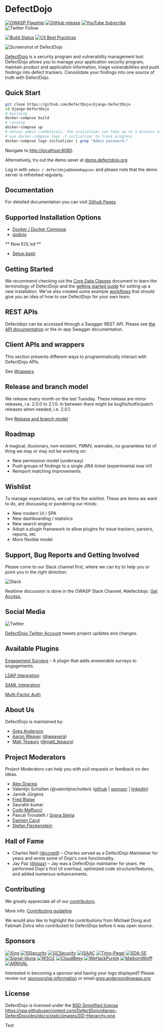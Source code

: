 # DefectDojo

[![OWASP Flagship](https://img.shields.io/badge/owasp-flagship%20project-orange.svg)](https://www.owasp.org/index.php/OWASP_DefectDojo_Project) [![GitHub release](https://img.shields.io/github/release/DefectDojo/django-DefectDojo.svg)](https://github.com/DefectDojo/django-DefectDojo) [![YouTube Subscribe](https://img.shields.io/badge/youtube-subscribe-%23c4302b.svg)](https://www.youtube.com/channel/UCWw9qzqptiIvTqSqhOFuCuQ) ![Twitter Follow](https://img.shields.io/twitter/follow/defectdojo.svg?style=social&label=Follow)

[![Build Status](https://github.com/DefectDojo/django-DefectDojo/actions)](https://github.com/DefectDojo/django-DefectDojo/actions) [![CII Best Practices](https://bestpractices.coreinfrastructure.org/projects/2098/badge)](https://bestpractices.coreinfrastructure.org/projects/2098)

![Screenshot of DefectDojo](https://raw.githubusercontent.com/DefectDojo/django-DefectDojo/dev/docs/static/images/screenshot1.png)

[DefectDojo](https://www.defectdojo.org/) is a security program and
vulnerability management tool.
DefectDojo allows you to manage your application security program, maintain
product and application information, triage vulnerabilities and
push findings into defect trackers.
Consolidate your findings into one source of truth with DefectDojo.

## Quick Start

```sh
git clone https://github.com/DefectDojo/django-DefectDojo
cd django-DefectDojo
# building
docker-compose build
# running
docker-compose up
# obtain admin credentials. the initializer can take up to 3 minutes to run
# use docker-compose logs -f initializer to track progress
docker-compose logs initializer | grep "Admin password:"
```

Navigate to <http://localhost:8080>.

Alternatively, try out the demo sever at [demo.defectdojo.org](https://demo.defectdojo.org)

Log in with `admin / defectdojo@demo#appsec` and please note that the demo server is refreshed regularly.

## Documentation

For detailed documentation you can visit
[Github Pages](https://defectdojo.github.io/django-DefectDojo/).

## Supported Installation Options

* [Docker / Docker Compose](DOCKER.md)
* [godojo](https://github.com/DefectDojo/godojo)

** Now EOL'ed **
* [Setup.bash](https://github.com/DefectDojo/django-DefectDojo/blob/master/setup/README.md)

## Getting Started

We recommend checking out the
[Core Data Classes](https://defectdojo.github.io/django-DefectDojo/usage/models/) document to
learn the terminology of DefectDojo and the
[getting started guide](https://defectdojo.github.io/django-DefectDojo/getting_started/)
for setting up a new installation.
We've also created some example
[workflows](https://defectdojo.github.io/django-DefectDojo/usage/workflows/) that
should give you an idea of how to use DefectDojo for your own team.

## REST APIs

Defectdojo can be accessed through a Swagger REST API. Please see [the API documentation](https://defectdojo.github.io/django-DefectDojo/integrations/api-v2-docs/) or the in-app Swagger documentation.

## Client APIs and wrappers
This section presents different ways to programmatically interact with DefectDojo APIs.

See [Wrappers](WRAPPERS.md)


## Release and branch model

We release every month on the last Tuesday. These release are minor releases, i.e. 2.0.0 to 2.1.0. In between there might be bugfix/hotfix/patch releases when needed, i.e. 2.0.1.

See [Release and branch model](BRANCHING-MODEL.md)


## Roadmap
A magical, illusionary, non-existent, YMMV, wannabe, no guarantees list of thing we may or may not be working on:
- New permission model (underway)
- Push groups of findings to a single JIRA ticket (experimental now in!)
- Reimport matching improvements


## Wishlist
To manage expectations, we call this the wishlist. These are items we want to do, are discussing or pondering our minds:
- New modern UI / SPA
- New dashboarding / statistics
- New search engine
- Adopt a plugin framework to allow plugins for issue trackers, parsers, reports, etc
- More flexible model


## Support, Bug Reports and Getting Involved
Please come to our Slack channel first, where we can try to help you or point you in the right direction:

![Slack](https://raw.githubusercontent.com/DefectDojo/django-DefectDojo/dev/docs/static/images/slack_rgb.png)

Realtime discussion is done in the OWASP Slack Channel, #defectdojo.
[Get Access.](https://owasp-slack.herokuapp.com/)

## Social Media

![Twitter](https://raw.githubusercontent.com/DefectDojo/django-DefectDojo/dev/docs/static/images/Twitter_Logo.png)

[DefectDojo Twitter Account](https://twitter.com/defectdojo) tweets project
updates and changes.

## Available Plugins

[Engagement Surveys](https://github.com/grendel513/defectDojo-engagement-survey)
– A plugin that adds answerable surveys to engagements.

[LDAP Integration](https://django-auth-ldap.readthedocs.io/en/latest/)

[SAML Integration](https://pypi.python.org/pypi/djangosaml2/)

[Multi-Factor Auth](https://django-mfa.readthedocs.io/en/latest/)

## About Us

DefectDojo is maintained by:

* [Greg Anderson](https://www.linkedin.com/in/g-anderson/)
* [Aaron Weaver](https://www.linkedin.com/in/aweaver/) ([@weavera](https://twitter.com/weavera))
* [Matt Tesauro](https://www.linkedin.com/in/matttesauro/) ([@matt_tesauro](https://twitter.com/matt_tesauro))


## Project Moderators

Project Moderators can help you with pull requests or feedback on dev ideas.

* [Alex Dracea](https://www.linkedin.com/in/alexandru-marin-dracea-910b51122/)
* Valentijn Scholten (@valentijnscholten) ([github](https://github.com/valentijnscholten) | [sponsor](https://github.com/sponsors/valentijnscholten) | [linkedin](https://www.linkedin.com/in/valentijn-scholten/))
* Jannik Jürgens
* [Fred Blaise](https://www.linkedin.com/in/fredblaise/)
* Saurabh kumar
* [Cody Maffucci](https://www.linkedin.com/in/cody-maffucci)
* Pascal Trovatelli / [Sopra Steria](https://www.soprasteria.com/)
* [Damien Carol](https://www.linkedin.com/in/damien-carol/)
* [Stefan Fleckenstein](https://www.linkedin.com/in/stefan-fleckenstein-6a456a30/)


## Hall of Fame

* Charles Neill ([@ccneill](https://twitter.com/ccneill)) – Charles served as a
    DefectDojo Maintainer for years and wrote some of Dojo's core functionality.
* Jay Paz ([@jjpaz](https://twitter.com/jjpaz)) – Jay was a DefectDojo
  maintainer for years. He performed Dojo's first UI overhaul, optimized code structure/features, and added numerous enhancements.


## Contributing

We greatly appreciate all of our
[contributors](https://github.com/DefectDojo/django-DefectDojo/graphs/contributors).

More info: [Contributing guideline](CONTRIBUTING.md)

We would also like to highlight the contributions from Michael Dong and Fatimah
Zohra who contributed to DefectDojo before it was open source.

## Sponsors

[![Xing](https://raw.githubusercontent.com/DefectDojo/django-DefectDojo/dev/docs/static/images/XING_logo.png)](https://corporate.xing.com/en/about-xing/security/)
[![10Security](https://raw.githubusercontent.com/DefectDojo/django-DefectDojo/dev/docs/static/images/10Security-logo.png)](https://10security.com/services-by-technology/defectdojo-commercial-support/)
[![GCSecurity](https://raw.githubusercontent.com/DefectDojo/django-DefectDojo/dev/docs/static/images/gc_logo_2018.png)](https://gcsec.com.br/)
[![ISAAC](https://raw.githubusercontent.com/DefectDojo/django-DefectDojo/dev/docs/static/images/isaac.png)](https://isaac.nl "ISAAC")
[![Timo-Pagel](https://raw.githubusercontent.com/DefectDojo/django-DefectDojo/dev/docs/static/images/timo-pagel-logo.png )](https://pagel.pro/)
[![SDA-SE](https://raw.githubusercontent.com/DefectDojo/django-DefectDojo/dev/docs/static/images/sda-se-logo.png)](https://sda-se.com/)
[![Signal-Iduna](https://raw.githubusercontent.com/DefectDojo/django-DefectDojo/dev/docs/static/images/signal-iduna.png)](https://signal-iduna.de/)
[![WSO2](https://raw.githubusercontent.com/DefectDojo/django-DefectDojo/dev/docs/static/images/wso2-logo-for-screen.png)](https://wso2.com/)
[![CloudBees](https://raw.githubusercontent.com/DefectDojo/django-DefectDojo/dev/docs/static/images/cloudbees-logo.png)](https://cloudbees.com/)
[![WeHackPurple](https://raw.githubusercontent.com/DefectDojo/django-DefectDojo/dev/docs/static/images/WHP.png)](https://wehackpurple.com/)
[![MaibornWolff](https://raw.githubusercontent.com/DefectDojo/django-DefectDojo/dev/docs/static/images/maibornwolff-logo.png)](https://www.maibornwolff.de/en)
[![ARRIVAL](https://raw.githubusercontent.com/DefectDojo/django-DefectDojo/dev/docs/static/images/arrival.png)](https://arrival.com)


Interested in becoming a sponsor and having your logo displayed? Please review
our [sponsorship information](SPONSORING.md) or email greg.anderson@owasp.org

## License

DefectDojo is licensed under the [BSD Simplified license](LICENSE.md)
https://raw.githubusercontent.com/DefectDojo/django-DefectDojo/dev/docs/static/images/DD-Hierarchy.png

Test
